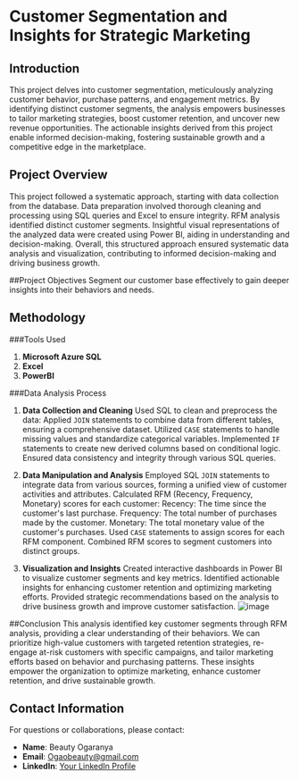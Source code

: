 # Customer Segmentation and Insights for Strategic Marketing

## Introduction
This project delves into customer segmentation, meticulously analyzing customer behavior, purchase patterns, and engagement metrics. 
By identifying distinct customer segments, the analysis empowers businesses to tailor marketing strategies, boost customer retention, and uncover new revenue opportunities. 
The actionable insights derived from this project enable informed decision-making, fostering sustainable growth and a competitive edge in the marketplace.

## Project Overview
This project followed a systematic approach, starting with data collection from the database. 
Data preparation involved thorough cleaning and processing using SQL queries and Excel to ensure integrity. 
RFM analysis identified distinct customer segments. 
Insightful visual representations of the analyzed data were created using Power BI, aiding in understanding and decision-making. 
Overall, this structured approach ensured systematic data analysis and visualization, contributing to informed decision-making and driving business growth.

##Project Objectives
Segment our customer base effectively to gain deeper insights into their behaviors and needs.

## Methodology
###Tools Used
1. **Microsoft Azure SQL** 
2. **Excel**
3. **PowerBI** 

###Data Analysis Process
1. **Data Collection and Cleaning**
Used SQL to clean and preprocess the data:
Applied `JOIN` statements to combine data from different tables, ensuring a comprehensive dataset.
Utilized `CASE` statements to handle missing values and standardize categorical variables.
Implemented `IF` statements to create new derived columns based on conditional logic.
Ensured data consistency and integrity through various SQL queries.

2. **Data Manipulation and Analysis**
Employed SQL `JOIN` statements to integrate data from various sources, forming a unified view of customer activities and attributes.
Calculated RFM (Recency, Frequency, Monetary) scores for each customer:
  Recency: The time since the customer's last purchase.
  Frequency: The total number of purchases made by the customer.
  Monetary: The total monetary value of the customer's purchases.
Used `CASE` statements to assign scores for each RFM component.
Combined RFM scores to segment customers into distinct groups.

3. **Visualization and Insights**
Created interactive dashboards in Power BI to visualize customer segments and key metrics.
Identified actionable insights for enhancing customer retention and optimizing marketing efforts.
Provided strategic recommendations based on the analysis to drive business growth and improve customer satisfaction.
![image](https://github.com/BeautyOgaranya23/Sales_data_Analysis/assets/170759416/fd27c825-b8fd-4d75-91ad-fc63950d8d8e)

##Conclusion
This analysis identified key customer segments through RFM analysis, providing a clear understanding of their behaviors. 
We can prioritize high-value customers with targeted retention strategies, re-engage at-risk customers with specific campaigns, and tailor marketing efforts based on behavior and purchasing patterns. 
These insights empower the organization to optimize marketing, enhance customer retention, and drive sustainable growth.

## Contact Information
For questions or collaborations, please contact:
- **Name**: Beauty Ogaranya
- **Email**: Ogaobeauty@gmail.com
- **LinkedIn**: [Your LinkedIn Profile](https://www.linkedin.com/in/ogaranyab)

   


